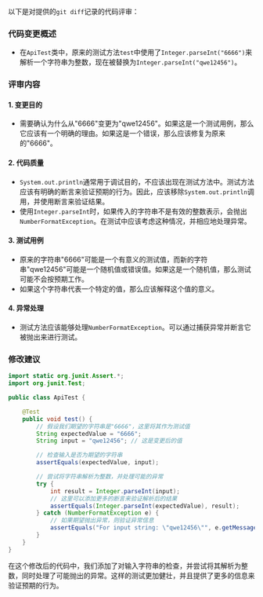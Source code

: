以下是对提供的`git diff`记录的代码评审：

### 代码变更概述
- 在`ApiTest`类中，原来的测试方法`test`中使用了`Integer.parseInt("6666")`来解析一个字符串为整数，现在被替换为`Integer.parseInt("qwe12456")`。

### 评审内容

#### 1. 变更目的
- 需要确认为什么从"6666"变更为"qwe12456"。如果这是一个测试用例，那么它应该有一个明确的理由。如果这是一个错误，那么应该修复为原来的"6666"。

#### 2. 代码质量
- `System.out.println`通常用于调试目的，不应该出现在测试方法中。测试方法应该有明确的断言来验证预期的行为。因此，应该移除`System.out.println`调用，并使用断言来验证结果。
- 使用`Integer.parseInt`时，如果传入的字符串不是有效的整数表示，会抛出`NumberFormatException`。在测试中应该考虑这种情况，并相应地处理异常。

#### 3. 测试用例
- 原来的字符串"6666"可能是一个有意义的测试值，而新的字符串"qwe12456"可能是一个随机值或错误值。如果这是一个随机值，那么测试可能不会按预期工作。
- 如果这个字符串代表一个特定的值，那么应该解释这个值的意义。

#### 4. 异常处理
- 测试方法应该能够处理`NumberFormatException`。可以通过捕获异常并断言它被抛出来进行测试。

### 修改建议
```java
import static org.junit.Assert.*;
import org.junit.Test;

public class ApiTest {

    @Test
    public void test() {
        // 假设我们期望的字符串是"6666"，这里将其作为测试值
        String expectedValue = "6666";
        String input = "qwe12456"; // 这是变更后的值

        // 检查输入是否为期望的字符串
        assertEquals(expectedValue, input);

        // 尝试将字符串解析为整数，并处理可能的异常
        try {
            int result = Integer.parseInt(input);
            // 这里可以添加更多的断言来验证解析后的结果
            assertEquals(Integer.parseInt(expectedValue), result);
        } catch (NumberFormatException e) {
            // 如果期望抛出异常，则验证异常信息
            assertEquals("For input string: \"qwe12456\"", e.getMessage());
        }
    }
}
```

在这个修改后的代码中，我们添加了对输入字符串的检查，并尝试将其解析为整数，同时处理了可能抛出的异常。这样的测试更加健壮，并且提供了更多的信息来验证预期的行为。